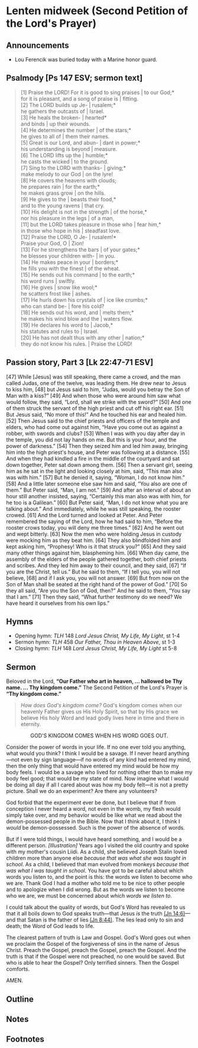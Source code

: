 <head>
<meta charset="utf-8">
<style>
</style>
<title>sermon</title>
</head>

# Lenten midweek (Second Petition of the Lord's Prayer)

## Announcements

* Lou Ferencik was buried today with a Marine honor guard.

## Psalmody [Ps 147 ESV; sermon text]

> [1] Praise the LORD! For it is good to sing praises | to our God;*  
> for it is pleasant, and a song of praise is | fitting.  
> [2] The LORD builds up Je- | rusalem;*  
> he gathers the outcasts of | Israel.  
> [3] He heals the broken- | hearted*  
> and binds | up their wounds.  
> [4] He determines the number | of the stars;*  
> he gives to all of | them their names.  
> [5] Great is our Lord, and abun- | dant in power;*  
> his understanding is beyond | measure.  
> [6] The LORD lifts up the | humble;*  
> he casts the wicked | to the ground.  
> [7] Sing to the LORD with thanks- | giving;*  
> make melody to our God | on the lyre!  
> [8] He covers the heavens with clouds;  
> he prepares rain | for the earth;*  
> he makes grass grow | on the hills.  
> [9] He gives to the | beasts their food,*  
> and to the young ravens | that cry.  
> [10] His delight is not in the strength | of the horse,*  
> nor his pleasure in the legs | of a man,  
> [11] but the LORD takes pleasure in those who | fear him,*  
> in those who hope in his | steadfast love.  
> [12] Praise the LORD, O Je- | rusalem!*  
> Praise your God, O | Zion!  
> [13] For he strengthens the bars | of your gates;*  
> he blesses your children with- | in you.  
> [14] He makes peace in your | borders;*  
> he fills you with the finest | of the wheat.  
> [15] He sends out his command | to the earth;*  
> his word runs | swiftly.  
> [16] He gives | snow like wool;*  
> he scatters frost like | ashes.  
> [17] He hurls down his crystals of | ice like crumbs;*  
> who can stand be- | fore his cold?  
> [18] He sends out his word, and | melts them;*  
> he makes his wind blow and the | waters flow.  
> [19] He declares his word to | Jacob,*  
> his statutes and rules to | Israel.  
> [20] He has not dealt thus with any other | nation;*  
> they do not know his rules. | Praise the LORD!


## Passion story, Part 3 [Lk 22:47-71 ESV]

[47] While [Jesus] was still speaking, there came a crowd, and the man called Judas, one of the twelve, was leading them. He drew near to Jesus to kiss him, [48] but Jesus said to him, “Judas, would you betray the Son of Man with a kiss?” [49] And when those who were around him saw what would follow, they said, “Lord, shall we strike with the sword?” [50] And one of them struck the servant of the high priest and cut off his right ear. [51] But Jesus said, “No more of this!” And he touched his ear and healed him. [52] Then Jesus said to the chief priests and officers of the temple and elders, who had come out against him, “Have you come out as against a robber, with swords and clubs? [53] When I was with you day after day in the temple, you did not lay hands on me. But this is your hour, and the power of darkness.”
[54] Then they seized him and led him away, bringing him into the high priest's house, and Peter was following at a distance. [55] And when they had kindled a fire in the middle of the courtyard and sat down together, Peter sat down among them. [56] Then a servant girl, seeing him as he sat in the light and looking closely at him, said, “This man also was with him.” [57] But he denied it, saying, “Woman, I do not know him.” [58] And a little later someone else saw him and said, “You also are one of them.” But Peter said, “Man, I am not.” [59] And after an interval of about an hour still another insisted, saying, “Certainly this man also was with him, for he too is a Galilean.” [60] But Peter said, “Man, I do not know what you are talking about.” And immediately, while he was still speaking, the rooster crowed. [61] And the Lord turned and looked at Peter. And Peter remembered the saying of the Lord, how he had said to him, “Before the rooster crows today, you will deny me three times.” [62] And he went out and wept bitterly.
[63] Now the men who were holding Jesus in custody were mocking him as they beat him. [64] They also blindfolded him and kept asking him, “Prophesy! Who is it that struck you?” [65] And they said many other things against him, blaspheming him.
[66] When day came, the assembly of the elders of the people gathered together, both chief priests and scribes. And they led him away to their council, and they said, [67] “If you are the Christ, tell us.” But he said to them, “If I tell you, you will not believe, [68] and if I ask you, you will not answer. [69] But from now on the Son of Man shall be seated at the right hand of the power of God.” [70] So they all said, “Are you the Son of God, then?” And he said to them, “You say that I am.” [71] Then they said, “What further testimony do we need? We have heard it ourselves from his own lips.”

## Hymns

* Opening hymn: _TLH_ 148 _Lord Jesus Christ, My Life, My Light_, st 1-4
* Sermon hymn: _TLH_ 458 _Our Father, Thou in Heaven Above_, st 1-3
* Closing hymn: _TLH_ 148 _Lord Jesus Christ, My Life, My Light_ st 5-8

## Sermon

Beloved in the Lord, **“Our Father who art in heaven, … hallowed be Thy name. … Thy kingdom come.”**
The Second Petition of the Lord's Prayer is **“Thy kingdom come.”**

> _How does God's kingdom come?_ God's kingdom comes when our heavenly Father
gives us His Holy Spirit, so that by His grace
we believe His holy Word and lead godly lives here in time and there in eternity.

<center>GOD'S KINGDOM COMES WHEN HIS WORD GOES OUT.</center>

Consider the power of words in your life.
If no one ever told you anything, what would you think?
I think I would be a savage.
If I never heard anything—not even by sign language—if no words of any kind had entered my mind, then the only thing that would have entered my mind would be how my body feels.
I would be a savage who lived for nothing other than to make my body feel good;
that would be my state of mind.
Now imagine what I would be doing all day if all I cared about was how my body felt—it is not a pretty picture.
Shall we do an experiment? Are there any volunteers?

God forbid that the experiment ever be done, but I believe that if from conception I never heard a word, not even in the womb, my flesh would simply take over,
and my behavior would be like what we read about the demon-possessed people in the Bible.
Now that I think about it, I think I _would_ be demon-possessed.
Such is the power of the absence of words.

But if I were told things, I would have heard something, and I would be a different person.
_[Illustration]_ Years ago I visited the old country and spoke with my mother's cousin Liidi.
As a child, she believed Joseph Stalin loved children more than anyone else
_because that was what she was taught in school_.
As a child, I believed that man evolved from monkeys _because that was what I was taught in school_.
You have got to be careful about which words you listen to,
and the point is this: the words we listen to become who we are.
Thank God I had a mother who told me to be nice to other people
and to apologize when I did wrong.
But as the words we listen to become who we are, we must be concerned about
_which words we listen to_.

I could talk about the quality of words, but God's Word has revealed to us
that it all boils down to God speaks truth—that Jesus _is_ the truth [(Jn 14:6)](http://www.esvbible.org/John+14:6/)—and that Satan is the father of lies [(Jn 8:44)](http://www.esvbible.org/John+14:6/).
The lies lead only to sin and death; the Word of God leads to life.

The clearest pattern of truth is Law and Gospel.
God's Word goes out when we proclaim the Gospel of the forgiveness of sins in the name of Jesus Christ.
Preach the Gospel, preach the Gospel, preach the Gospel.
And the truth is that if the Gospel were not preached, no one would be saved.
But who is able to hear the Gospel?
Only terrified sinners. Then the Gospel comforts.

AMEN.

## Outline

    
## Notes


## Footnotes

